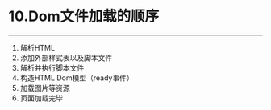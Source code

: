 # 10.Dom文件加载的顺序

---

1. 解析HTML
2. 添加外部样式表以及脚本文件
3. 解析并执行脚本文件
4. 构造HTML Dom模型（ready事件）
5. 加载图片等资源
6. 页面加载完毕



